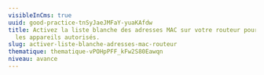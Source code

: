 ```yaml
---
visibleInCms: true
uuid: good-practice-tnSyJaeJMFaY-yuaKAfdw
title: Activez la liste blanche des adresses MAC sur votre routeur pour limiter
  les appareils autorisés.
slug: activer-liste-blanche-adresses-mac-routeur
thematique: thematique-vPOHpPFF_kFw2S80Eawqn
niveau: avance
---
```

